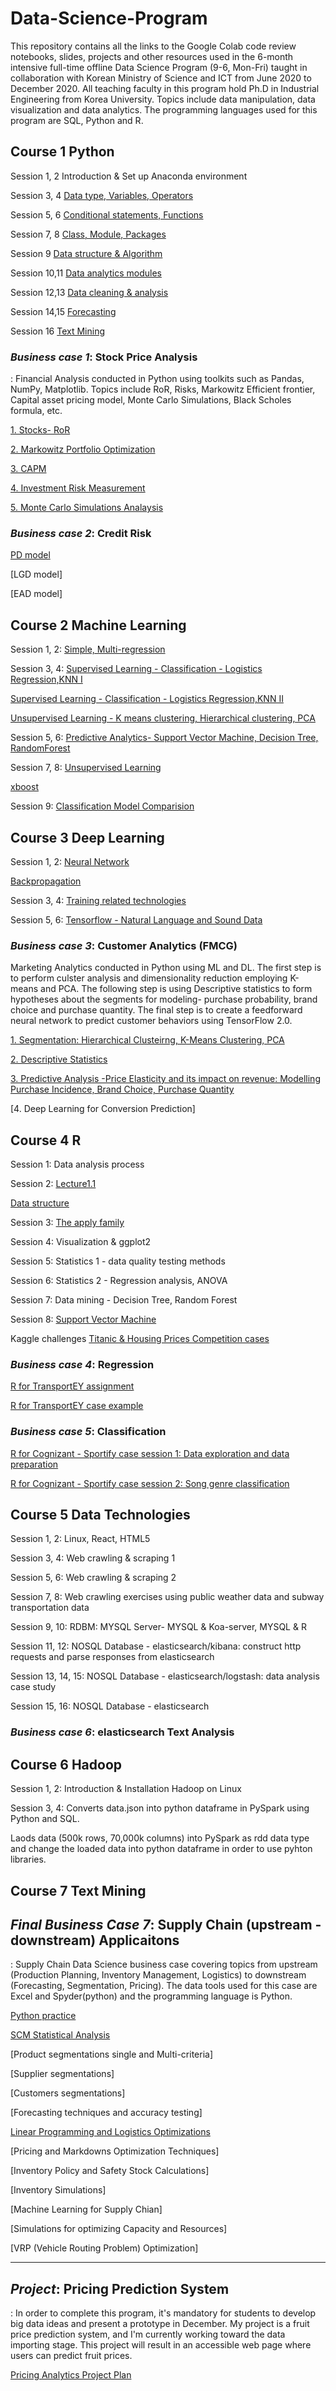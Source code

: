# Data-Science-Program 

This repository contains all the links to the Google Colab code review notebooks, slides, projects and other resources used in the 6-month intensive full-time offline Data Science Program (9-6, Mon-Fri) taught in collaboration with Korean Ministry of Science and ICT from June 2020 to December 2020. All teaching faculty in this program hold Ph.D in Industrial Engineering from Korea University. Topics include data manipulation, data visualization and data analytics. The programming languages used for this program are SQL, Python and R. 


## Course 1 Python 

Session 1, 2  Introduction & Set up Anaconda environment 

Session 3, 4  [Data type, Variables, Operators](https://colab.research.google.com/drive/1M3c6j2i1HrUm5kX9ICKTqobDgmHITuao)

Session 5, 6  [Conditional statements, Functions](https://colab.research.google.com/drive/1Jn1LwwI2ZgVZ_j-tgMfg5yUNe_oG5JtD)

Session 7, 8  [Class, Module, Packages](https://colab.research.google.com/drive/1-5EEk8JljwaTiev5uy5kH42-ENX3buDG#scrollTo=yMrK0uEBexsZ)

Session 9     [Data structure & Algorithm](https://colab.research.google.com/drive/1uULTdRm_VFxS-_JKYWCBlhHHdESHk9rc)

Session 10,11 [Data analytics modules](https://colab.research.google.com/drive/1TZYuVFyx3u05Q9hPF8fXg-gW9IQ9KWS4)

Session 12,13 [Data cleaning & analysis](https://colab.research.google.com/drive/147WJGYzAnjKjVtuEqrPnkAfvw5xbvz-h#scrollTo=lmzFmp6UBpR3)

Session 14,15 [Forecasting](https://colab.research.google.com/drive/1arTmU04ouXX-z1XA-PqKDxHH9Hu3wglk)

Session 16 [Text Mining](https://colab.research.google.com/drive/1yWYjcXzx8cuEL1Di0spPi-r8JAuRRoWs#scrollTo=vbngzDXbEsvh)

### *Business case 1*: Stock Price Analysis  

: Financial Analysis conducted in Python using toolkits such as Pandas, NumPy, Matplotlib. Topics include RoR, Risks, Markowitz Efficient frontier, Capital asset pricing model, Monte Carlo Simulations, Black Scholes formula, etc. 

[1. Stocks- RoR](https://colab.research.google.com/drive/1bg995tce8UTshT2lowAqHEZrNTOiBKmY)

[2. Markowitz Portfolio Optimization](https://colab.research.google.com/drive/1XD7VsH-XhLJoRsGVWWVC0Ko5_ucqNvA5)  

[3. CAPM](https://colab.research.google.com/drive/16rNklenIdWIa4qAYtAz9kHpuLS-sed9i) 

[4. Investment Risk Measurement](https://colab.research.google.com/drive/1bMPfcfbXY6jd0g1czZCrBp7Vs9eC0DMi#scrollTo=0WT1CRwrQHU_)

[5. Monte Carlo Simulations Analaysis](https://colab.research.google.com/drive/1xq7aExJpw0WJeYxzmSvJTgNgR67AnVKb)

### *Business case 2*: Credit Risk

[PD model](https://colab.research.google.com/drive/1QMn1pWp8etZXWE3swAFxGFF1oXSRdXd_)

[LGD model]

[EAD model]


## Course 2 Machine Learning 

Session 1, 2: [Simple, Multi-regression](https://colab.research.google.com/drive/1lOOGLjasUdmt0fcdIVQQWEYawvEeRfpv)

Session 3, 4: [Supervised Learning - Classification - Logistics Regression,KNN I](https://colab.research.google.com/drive/1LoDrEItc0ymSvVJGPf1_GRU1HD2KnLHP) 

[Supervised Learning - Classification - Logistics Regression,KNN II](https://colab.research.google.com/drive/1QtZxJPXaWNPBlP0fJndUAXtXm8DNYAhE) 

[Unsupervised Learning - K means clustering, Hierarchical clustering, PCA](https://colab.research.google.com/drive/1lEmZEP8lApeC40Nd3m2vkbevf3iseGC4)

Session 5, 6: [Predictive Analytics- Support Vector Machine, Decision Tree, RandomForest](https://colab.research.google.com/drive/18rgkVLqmiaTSNeqAYLXJuExFeh7PpZiq)

Session 7, 8: [Unsupervised Learning](https://colab.research.google.com/drive/1x09-GI593uhgrW9-1Us1CHFt6Zgdaryu)

[xboost](https://colab.research.google.com/drive/1rmZS1Bl0McIM9-M96GBtY-_iN5CQfqr2#scrollTo=UHZQnq_-arms)

Session 9: [Classification Model Comparision](https://colab.research.google.com/drive/1fnoFpeGoyPM6gsC58j_pFWbsDZGIAGNj#scrollTo=8sIU-FD3oHFP)


## Course 3 Deep Learning 

Session 1, 2: [Neural Network](https://colab.research.google.com/drive/10xE0DlLgEEmPDp0NFiDqxf4mO6rGPmO7)

[Backpropagation](https://colab.research.google.com/drive/1JDQsPzCD8W-bojnsoMyKUC79fIjP7Y2c)

Session 3, 4: [Training related technologies](https://colab.research.google.com/drive/1aYmva_jjWyD5UeCHCuA8iAxEi3aHgOYn) 

Session 5, 6: [Tensorflow - Natural Language and Sound Data](https://colab.research.google.com/drive/1t1X36bGZBzHhr_64Q1YzvkBLOsInH_5K#scrollTo=GO7sB2HUYQYk) 

### *Business case 3*: Customer Analytics (FMCG)  

Marketing Analytics conducted in Python using ML and DL. The first step is to perform culster analysis and dimensionality reduction employing K-means and PCA. The following step is using Descriptive statistics to form hypotheses about the segments for modeling- purchase probability, brand choice and purchase quantity. The final step is to create a feedforward neural network to predict customer behaviors using TensorFlow 2.0.

[1. Segmentation: Hierarchical Clusteirng, K-Means Clustering, PCA](https://colab.research.google.com/drive/1-2kIfx3HJaa6LRCowGLsUk4A4EU05Pwz#scrollTo=cu11MrhsvhJQ)

[2. Descriptive Statistics](https://colab.research.google.com/drive/1qe0LtgO1BDAiOb6UrBParTXutwBHqX5M)

[3. Predictive Analysis -Price Elasticity and its impact on revenue: Modelling Purchase Incidence, Brand Choice, Purchase Quantity](https://colab.research.google.com/drive/1gbWrs6o6-MJSwAGkFN1OnYUvCEvC3RS9)

[4. Deep Learning for Conversion Prediction] 


## Course 4 R 

Session 1: Data analysis process   

Session 2: [Lecture1.1](https://colab.research.google.com/drive/1Tw7gn4JhrWdBP114n3sXaE3GMJgWsOm2)

[Data structure](https://colab.research.google.com/drive/185vcHJzAKCbko37MG-QkcxoiIkRZDANT#scrollTo=gMKQCwNglkHe)

Session 3: [The apply family](https://colab.research.google.com/drive/1l6TG8E5Mjm7pyRmXjahZRtAwlUO5twGy#scrollTo=4qYrAjhK4I3L&uniqifier=2)

Session 4: Visualization & ggplot2
 
Session 5: Statistics 1 - data quality testing methods

Session 6: Statistics 2 - Regression analysis, ANOVA  

Session 7: Data mining - Decision Tree, Random Forest

Session 8: [Support Vector Machine](https://colab.research.google.com/drive/1QjhmbrwDcGhVDlYCT0_phO01Z-CNGh-R#scrollTo=k0LkOhur09Mm)

Kaggle challenges
[Titanic & Housing Prices Competition cases](https://colab.research.google.com/drive/1fdy9yqUYVOuRKgQCmFpbuRhYCnYa_kXk)

### *Business case 4*: Regression

[R for TransportEY assignment](https://colab.research.google.com/drive/1d0jfqrtZSD5Zk2A6Qx802bhI2FBzhnMi#scrollTo=yEx4m4lmDe-4) 

[R for TransportEY case example](https://colab.research.google.com/drive/1rl5CuD6JvIjvzFhs-2OdrKw9uvmvNCGM)

### *Business case 5*: Classification 
[R for Cognizant - Sportify case session 1: Data exploration and data preparation](https://colab.research.google.com/drive/1xTFBaoqvhaviLRf6bPslDpaMXvTsRVLK)

[R for Cognizant - Sportify case session 2: Song genre classification](https://colab.research.google.com/drive/1apIwvmIWgPFEoNam9IHQtDRyFNyNuSwy)


## Course 5 Data Technologies 

Session 1, 2: Linux, React, HTML5

Session 3, 4: Web crawling & scraping 1

Session 5, 6: Web crawling & scraping 2

Session 7, 8: Web crawling exercises using public weather data and subway transportation data

Session 9, 10: RDBM: MYSQL Server- MYSQL & Koa-server, MYSQL & R

Session 11, 12: NOSQL Database - elasticsearch/kibana: construct http requests and parse responses from elasticsearch

Session 13, 14, 15: NOSQL Database - elasticsearch/logstash: data analysis case study 

Session 15, 16: NOSQL Database - elasticsearch 

### *Business case 6*: elasticsearch Text Analysis 


## Course 6 Hadoop

Session 1, 2: Introduction & Installation Hadoop on Linux 

Session 3, 4: Converts data.json into python dataframe in PySpark using Python and SQL. 

Laods data (500k rows, 70,000k columns) into PySpark as rdd data type and change the loaded data into python dataframe in order to use pyhton libraries. 

## Course 7 Text Mining


## *Final Business Case 7*: Supply Chain (upstream - downstream) Applicaitons 
: Supply Chain Data Science business case covering topics from upstream (Production Planning, Inventory Management, Logistics) to downstream (Forecasting, Segmentation, Pricing). The data tools used for this case are Excel and Spyder(python) and the programming language is Python.

[Python practice](https://colab.research.google.com/drive/1TwD_YuHhTArlznBqCqw3whvuI1afbwvw#scrollTo=JSGg4ptWryTk)

[SCM Statistical Analysis](https://colab.research.google.com/drive/1aSd2MdBggoe2mBgrEJvZI69DpLiqyutv)

[Product segmentations single and Multi-criteria]

[Supplier segmentations]

[Customers segmentations]

[Forecasting techniques and accuracy testing]

[Linear Programming and Logistics Optimizations](https://colab.research.google.com/drive/1M6ns9S0wwjxoyh0eUPunCwSMg-px85rU#scrollTo=y0fW0XbVN_s8)

[Pricing and Markdowns Optimization Techniques]

[Inventory Policy and Safety Stock Calculations] 

[Inventory Simulations]

[Machine Learning for Supply Chian]

[Simulations for optimizing Capacity and Resources]

[VRP (Vehicle Routing Problem) Optimization]

--------------------------------------------------------------------------------------------------------------------------------------------------------------------------------

## *Project*: Pricing Prediction System
: In order to complete this program, it's mandatory for students to develop big data ideas and present a prototype in December. My project is a fruit price prediction system, and I'm currently working toward the data importing stage. This project will result in an accessible web page where users can predict fruit prices.

[Pricing Analytics Project Plan](https://docs.google.com/presentation/d/1unMA3c-5Fx4YJIx2eLLlJ1lSFIa3YbeFJ9Pj4xsN3cU/edit#slide=id.gc6f80d1ff_0_0)
